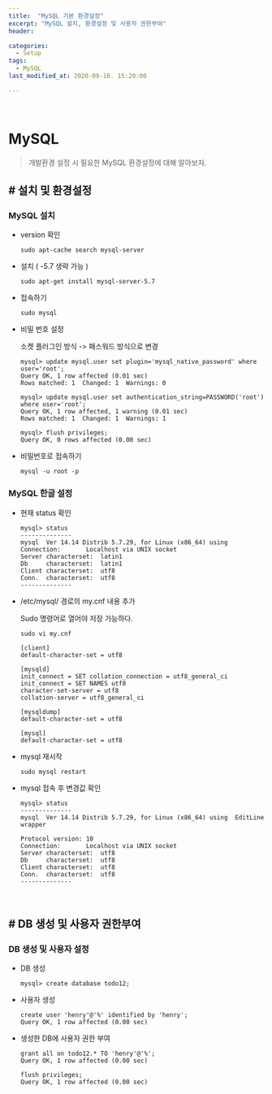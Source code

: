 ```yaml
---
title:  "MySQL 기본 환경설정"
excerpt: "MySQL 설치, 환경설정 및 사용자 권한부여"
header:

categories:
  - Setup
tags:
  - MySQL
last_modified_at: 2020-09-16. 15:20:00

---
```


<br>

# MySQL

> 개발환경 설정 시 필요한 MySQL 환경설정에 대해 알아보자.

## # 설치 및 환경설정

### MySQL 설치

- version 확인

  ```
  sudo apt-cache search mysql-server
  ```

- 설치 ( -5.7 생략 가능 )

  ```
  sudo apt-get install mysql-server-5.7
  ```

- 접속하기

  ```
  sudo mysql
  ```

- 비밀 번호 설정

  소켓 플러그인 방식 -> 패스워드 방식으로 변경

  ```mysql
  mysql> update mysql.user set plugin='mysql_native_password' where user='root';
  Query OK, 1 row affected (0.01 sec)
  Rows matched: 1  Changed: 1  Warnings: 0
  
  mysql> update mysql.user set authentication_string=PASSWORD('root') where user='root';
  Query OK, 1 row affected, 1 warning (0.01 sec)
  Rows matched: 1  Changed: 1  Warnings: 1
  
  mysql> flush privileges;
  Query OK, 0 rows affected (0.00 sec)
  ```

- 비밀번호로 접속하기

  ```mysql
  mysql -u root -p
  ```



### MySQL 한글 설정

- 현재 status 확인

  ```mysql
  mysql> status
  --------------
  mysql  Ver 14.14 Distrib 5.7.29, for Linux (x86_64) using  
  Connection:		Localhost via UNIX socket
  Server characterset:	latin1
  Db     characterset:	latin1
  Client characterset:	utf8
  Conn.  characterset:	utf8
  --------------
  ```

- /etc/mysql/ 경로의 my.cnf 내용 추가

  Sudo 명령어로 열어야 저장 가능하다.

  ```
  sudo vi my.cnf
  
  [client]
  default-character-set = utf8
  
  [mysqld]
  init_connect = SET collation_connection = utf8_general_ci
  init_connect = SET NAMES utf8
  character-set-server = utf8
  collation-server = utf8_general_ci
  
  [mysqldump]
  default-character-set = utf8
  
  [mysql]
  default-character-set = utf8
  ```

- mysql 재시작

  ```
  sudo mysql restart
  ```

- mysql 접속 후 변경값 확인

  ```mysql
  mysql> status
  --------------
  mysql  Ver 14.14 Distrib 5.7.29, for Linux (x86_64) using  EditLine wrapper
  
  Protocol version:	10
  Connection:		Localhost via UNIX socket
  Server characterset:	utf8
  Db     characterset:	utf8
  Client characterset:	utf8
  Conn.  characterset:	utf8
  --------------
  ```

<br>

## # DB 생성 및 사용자 권한부여

### DB 생성 및 사용자 설정

- DB 생성

  ```mysql
  mysql> create database todo12;
  ```

- 사용자 생성

  ```mysql
  create user 'henry'@'%' identified by 'henry';
  Query OK, 1 row affected (0.00 sec)
  ```

- 생성한 DB에 사용자 권한 부여

  ```mysql
  grant all on todo12.* TO 'henry'@'%';
  Query OK, 1 row affected (0.00 sec)
  
  flush privileges;
  Query OK, 1 row affected (0.00 sec)
  ```
